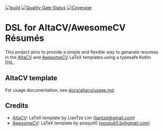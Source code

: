 [![build](https://github.com/melkassib/altacv-generator-dsl/actions/workflows/build.yml/badge.svg?branch=main)](https://github.com/melkassib/altacv-generator-dsl/actions/workflows/build.yml)
[![Quality Gate Status](https://sonarcloud.io/api/project_badges/measure?project=melkassib%3Acv-generator-latex&metric=alert_status)](https://sonarcloud.io/summary/new_code?id=melkassib%3Acv-generator-latex)
[![Coverage](https://sonarcloud.io/api/project_badges/measure?project=melkassib%3Acv-generator-latex&metric=coverage)](https://sonarcloud.io/summary/new_code?id=melkassib%3Acv-generator-latex)

# DSL for AltaCV/AwesomeCV Résumés

This project aims to provide a simple and flexible way to generate resumes in the [AltaCV](https://github.com/liantze/AltaCV) and [AwesomeCV](https://github.com/posquit0/Awesome-CV) LaTeX templates using a typesafe Kotlin DSL.

## AltaCV template

For usage documentation, see [docs/altacv/usage.md](docs/altacv/usage.md).

## Credits
- [AltaCV](https://github.com/liantze/AltaCV): LaTeX template by LianTze Lim (liantze@gmail.com)
- [AwesomeCV](https://github.com/posquit0/Awesome-CV): LaTeX template by posquit0 (posquit0.bj@gmail.com)
